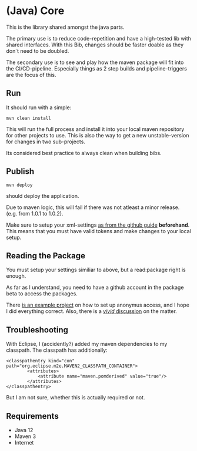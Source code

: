# (Java) Core

This is the library shared amongst the java parts. 

The primary use is to reduce code-repetition and have a high-tested lib with shared interfaces. 
With this Bib, changes should be faster doable as they don´t need to be doubled. 

The secondary use is to see and play how the maven package will fit into the CI/CD-pipeline. 
Especially things as 2 step builds and pipeline-triggers are the focus of this. 

## Run

It should run with a simple: 

`mvn clean install`

This will run the full process and install it into your local maven repository for other projects to use. This is also the way to get a new unstable-version for changes in two sub-projects.

Its considered best practice to always clean when building bibs.

## Publish

`mvn deploy`

should deploy the application.

Due to maven logic, this will fail if there was not atleast a minor release. (e.g. from 1.0.1 to 1.0.2).

Make sure to setup your xml-settings [as from the github guide](https://help.github.com/en/github/managing-packages-with-github-package-registry/configuring-apache-maven-for-use-with-github-package-registry) **beforehand**. This means that you must have valid tokens and make changes to your local setup.

## Reading the Package

You must setup your settings similiar to above, but a read:package right is enough.

As far as I understand, you need to have a github account in the package beta to access the packages.

There [is an example project](https://github.com/jcansdale-test/maven-consume) on how to set up anonymus access, and I hope I did everything correct.
Also, there is a [*vivid* discussion](https://github.community/t/download-from-github-package-registry-without-authentication/14407/68) on the matter.  

## Troubleshooting

With Eclipse, I (accidently?) added my maven dependencies to my classpath. 
The classpath has additionally: 

```
<classpathentry kind="con" path="org.eclipse.m2e.MAVEN2_CLASSPATH_CONTAINER">
		<attributes>
			<attribute name="maven.pomderived" value="true"/>
		</attributes>
</classpathentry>
```

But I am not sure, whether this is actually required or not. 

## Requirements

- Java 12 
- Maven 3
- Internet